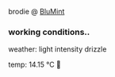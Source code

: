 brodie @ [BluMint](https://www.linkedin.com/company/blumint-io/)

<!--weather_start-->
### working conditions..

weather: light intensity drizzle 

temp: 14.15 °C 👕

<!--weather_end-->
